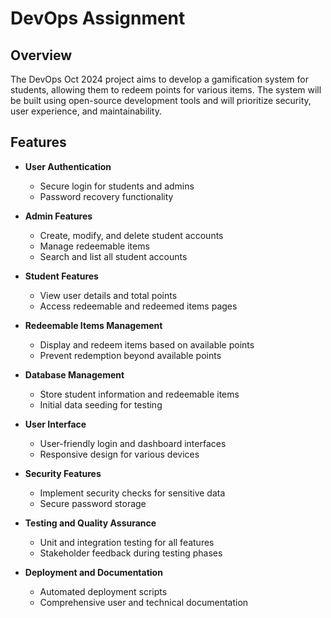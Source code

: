 # DevOps Assignment

## Overview

The DevOps Oct 2024 project aims to develop a gamification system for students, allowing them to redeem points for various items. The system will be built using open-source development tools and will prioritize security, user experience, and maintainability.

## Features

- **User Authentication**

  - Secure login for students and admins
  - Password recovery functionality

- **Admin Features**

  - Create, modify, and delete student accounts
  - Manage redeemable items
  - Search and list all student accounts

- **Student Features**

  - View user details and total points
  - Access redeemable and redeemed items pages

- **Redeemable Items Management**

  - Display and redeem items based on available points
  - Prevent redemption beyond available points

- **Database Management**

  - Store student information and redeemable items
  - Initial data seeding for testing

- **User Interface**

  - User-friendly login and dashboard interfaces
  - Responsive design for various devices

- **Security Features**

  - Implement security checks for sensitive data
  - Secure password storage

- **Testing and Quality Assurance**

  - Unit and integration testing for all features
  - Stakeholder feedback during testing phases

- **Deployment and Documentation**
  - Automated deployment scripts
  - Comprehensive user and technical documentation
